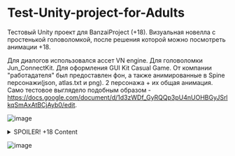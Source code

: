 # Test-Unity-project-for-Adults
Тестовый Unity проект для BanzaiProject (+18). Визуальная новелла с простенькой головоломкой, после решения которой можно посмотреть анимации +18.

Для диалогов использовался ассет VN engine. 
Для головоломки Jun_ConnectKit. 
Для оформления GUI Kit Casual Game. 
От компании "работадателя" был предоставлен фон, а также анимированные в Spine персонажи(json, atlas.txt и png). 2 персонажа + их общая анимация.
Само тестовое выглядело подобным образом - https://docs.google.com/document/d/1d3zWDf_GyRQQp3pU4nUOHBGyJSrlkqSmAxAtBCjAyb0/edit.

![image](https://user-images.githubusercontent.com/85021488/199193129-5f29d146-257f-4c1f-9919-6fbc700b09c9.png)

<details>

<summary>SPOILER! +18 Content</summary>  
  
[![SPOILER! +18 Content][1]][1]
  
[1]: https://user-images.githubusercontent.com/85021488/199193171-c8fb8275-551a-4e4b-ad39-d025f61e7916.png
  
[![SPOILER! +18 Content][2]][2]

[2]: https://user-images.githubusercontent.com/85021488/199193223-9cdf6478-fe7e-4479-8f21-bb36581fa280.png

[1]: https://user-images.githubusercontent.com/85021488/199193265-1fe4c70f-ad2b-4680-83a5-0b2e5b329d52.png

[1]: https://user-images.githubusercontent.com/85021488/199193293-7c4c8a0d-ac6d-4024-89d7-cb24fad2f533.png
  
[1]: https://user-images.githubusercontent.com/85021488/199193397-9f6b1760-dc96-4af8-854f-ae7635b5857a.png
  
</details>

![image](https://user-images.githubusercontent.com/85021488/199193359-773fd973-50ab-4572-b0d0-64b609591ba9.png)
